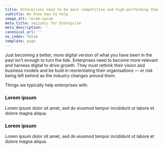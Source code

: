 ```yaml
---
title: Enterprises need to be more competitive and high-performing than ever before
subtitle: We know how to help
image_alt: lorem-ipsum
meta_title: seizzmic for Enterprise
meta_description: ''
canonical_url: ''
no_index: false
template: page
---
```

Just becoming a better, more digital version of what you have been in the past isn’t enough to turn the tide. Enterprises need to become more relevant and harness digital to drive growth. They must rethink their vision and business models and be bold in reorientating their organisations — or risk being left behind as the industry changes around them.

Things we typically help enterprises with.

### Lorem ipsum

Lorem ipsum dolor sit amet, sed do eiusmod tempor incididunt ut labore et dolore magna aliqua.

### Lorem ipsum

Lorem ipsum dolor sit amet, sed do eiusmod tempor incididunt ut labore et dolore magna aliqua.
